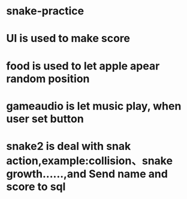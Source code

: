 # snake-practice
# UI is used to make score
# food is used to let apple apear random position
# gameaudio is let music play, when user set button
# snake2 is deal with snak action,example:collision、snake growth......,and Send name and score to sql

